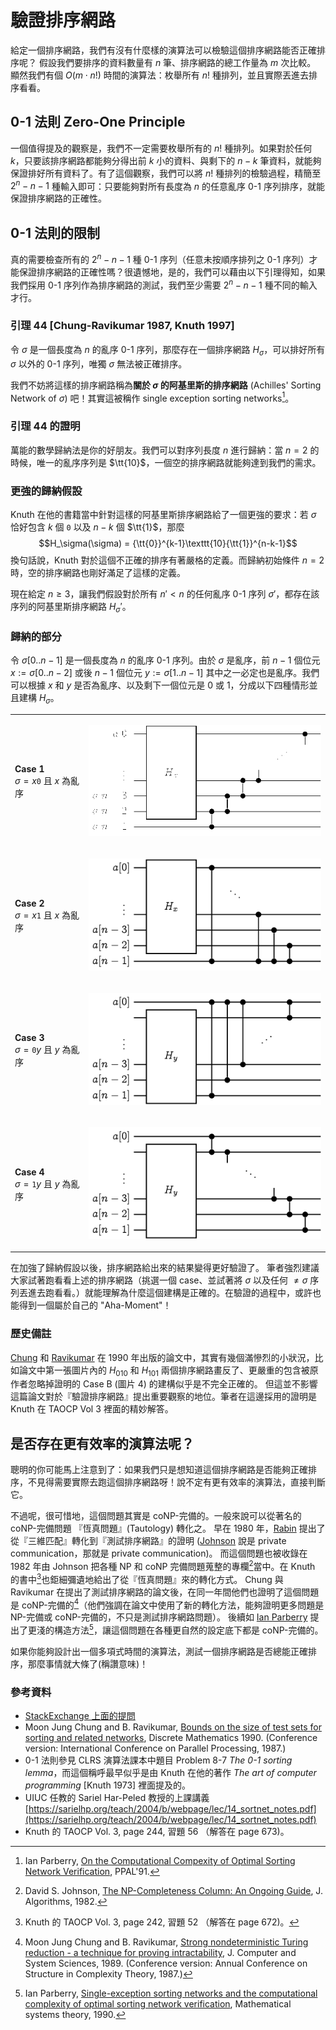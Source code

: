 # 驗證排序網路

給定一個排序網路，我們有沒有什麼樣的演算法可以檢驗這個排序網路能否正確排序呢？
假設我們要排序的資料數量有 $n$ 筆、排序網路的總工作量為 $m$ 次比較。
顯然我們有個 $O(m\cdot n!)$ 時間的演算法：枚舉所有 $n!$ 種排列，並且實際丟進去排序看看。

## 0-1 法則 Zero-One Principle

一個值得提及的觀察是，我們不一定需要枚舉所有的 $n!$ 種排列。如果對於任何 $k$，只要該排序網路都能夠分得出前 $k$ 小的資料、與剩下的 $n-k$ 筆資料，就能夠保證排好所有資料了。有了這個觀察，我們可以將 $n!$ 種排列的檢驗過程，精簡至 $2^n-n-1$ 種輸入即可：只要能夠對所有長度為 $n$ 的任意亂序 0-1 序列排序，就能保證排序網路的正確性。

## 0-1 法則的限制

真的需要檢查所有的 $2^n-n-1$ 種 0-1 序列（任意未按順序排列之 0-1 序列）才能保證排序網路的正確性嗎？很遺憾地，是的，我們可以藉由以下引理得知，如果我們採用 0-1 序列作為排序網路的測試，我們至少需要 $2^n-n-1$ 種不同的輸入才行。

### 引理 44 [Chung-Ravikumar 1987, Knuth 1997]

令 $\sigma$ 是一個長度為 $n$ 的亂序 0-1 序列，那麼存在一個排序網路 $H_\sigma$，可以排好所有 $\sigma$ 以外的 0-1 序列，唯獨 $\sigma$ 無法被正確排序。

我們不妨將這樣的排序網路稱為**關於 $\sigma$ 的阿基里斯的排序網路** (Achilles' Sorting Network of $\sigma$) 吧！其實這被稱作 single exception sorting networks[^1]。

### 引理 44 的證明

萬能的數學歸納法是你的好朋友。我們可以對序列長度 $n$ 進行歸納：當 $n=2$ 的時候，唯一的亂序序列是 $\tt{10}$，一個空的排序網路就能夠達到我們的需求。

### 更強的歸納假設

Knuth 在他的書籍當中針對這樣的阿基里斯排序網路給了一個更強的要求：若 $\sigma$ 恰好包含 $k$ 個 $\texttt{0}$ 以及 $n-k$ 個 $\tt{1}$，那麼 
$$H_\sigma(\sigma) = {\tt{0}}^{k-1}\texttt{10}{\tt{1}}^{n-k-1}$$
換句話說，Knuth 對於這個不正確的排序有著嚴格的定義。而歸納初始條件 $n=2$ 時，空的排序網路也剛好滿足了這樣的定義。

現在給定 $n\ge 3$，讓我們假設對於所有 $n' < n$ 的任何亂序 0-1 序列 $\sigma'$，都存在該序列的阿基里斯排序網路 $H_\sigma'$。

### 歸納的部分

令 $\sigma[0..n-1]$ 是一個長度為 $n$ 的亂序 0-1 序列。由於 $\sigma$ 是亂序，前 $n-1$ 個位元 $x:=\sigma[0..n-2]$ 或後 $n-1$ 個位元 $y:=\sigma[1..n-1]$ 其中之一必定也是亂序。我們可以根據 $x$ 和 $y$ 是否為亂序、以及剩下一個位元是 0 或 1，分成以下四種情形並且建構 $H_\sigma$。

<table>
<tr>
<td>

**Case 1**<br/>
$\sigma=x\texttt{0}$ 且 $x$ 為亂序

</td>
<td>

![](./sorting-networks-2-4.png)

</td>
</tr>
<tr>
<td>

**Case 2**<br/>
$\sigma=x\texttt{1}$ 且 $x$ 為亂序

</td>
<td>

![](./sorting-networks-2-5.png)

</td>
</tr>
<tr>
<td>

**Case 3**<br/>
$\sigma=\texttt{0}y$ 且 $y$ 為亂序

</td>
<td>

![](./sorting-networks-2-6.png)

</td>
</tr>
<tr>
<td>

**Case 4**<br/>
$\sigma=\texttt{1}y$ 且 $y$ 為亂序

</td>
<td>

![](./sorting-networks-2-7.png)

</td>
</tr>
</table>

在加強了歸納假設以後，排序網路給出來的結果變得更好驗證了。
筆者強烈建議大家試著跑看看上述的排序網路（挑選一個 case、並試著將 $\sigma$ 以及任何 $\neq\sigma$ 序列丟進去跑看看。）就能理解為什麼這個建構是正確的。在驗證的過程中，或許也能得到一個屬於自己的 "Aha-Moment"！

### 歷史備註

[Chung](https://www.cse.msu.edu/~chung/) 和 [Ravikumar](https://homepage.cs.uri.edu/faculty/ravikumar/) 在 1990 年出版的論文中，其實有幾個滿慘烈的小狀況，比如論文中第一張圖片內的 $H_{010}$ 和 $H_{101}$ 兩個排序網路畫反了、更嚴重的包含被原作者忽略掉證明的 Case B (圖片 4) 的建構似乎是不完全正確的。
但這並不影響這篇論文對於『驗證排序網路』提出重要觀察的地位。筆者在這邊採用的證明是 Knuth 在 TAOCP Vol 3 裡面的精妙解答。


## 是否存在更有效率的演算法呢？

聰明的你可能馬上注意到了：如果我們只是想知道這個排序網路是否能夠正確排序，不見得需要實際去跑這個排序網路呀！說不定有更有效率的演算法，直接判斷它。

不過呢，很可惜地，這個問題其實是 $\mathsf{coNP}$-完備的。一般來說可以從著名的 $\mathsf{coNP}$-完備問題 『恆真問題』(Tautology) 轉化之。
早在 1980 年，[Rabin](https://en.wikipedia.org/wiki/Michael_O._Rabin) 提出了從『三維匹配』轉化到『測試排序網路』的證明 ([Johnson](https://en.wikipedia.org/wiki/David_S._Johnson) 說是 private communication，那就是 private communication)。
而這個問題也被收錄在 1982 年由 Johnson 把各種 NP 和 coNP 完備問題蒐整的專欄[^4]當中。在 Knuth 的書中[^5]也鉅細彌遺地給出了從『恆真問題』來的轉化方式。
Chung 與 Ravikumar 在提出了測試排序網路的論文後，在同一年間他們也證明了這個問題是 $\mathsf{coNP}$-完備的[^2]（他們強調在論文中使用了新的轉化方法，能夠證明更多問題是 $\mathsf{NP}$-完備或 $\mathsf{coNP}$-完備的，不只是測試排序網路問題）。
後續如 [Ian Parberry](https://ianparberry.com/) 提出了更淺的構造方法[^3]，讓這個問題在各種更自然的設定底下都是 $\mathsf{coNP}$-完備的。

如果你能夠設計出一個多項式時間的演算法，測試一個排序網路是否總能正確排序，那麼事情就大條了(稱讚意味)！

### 參考資料

* [StackExchange 上面的提問](https://cs.stackexchange.com/questions/44748/how-do-i-tell-if-a-comparison-network-sorts)
* Moon Jung Chung and B. Ravikumar, [Bounds on the size of test sets for sorting and related networks](https://www.sciencedirect.com/science/article/pii/0012365X9090173F?via%3Dihub), Discrete Mathematics 1990. (Conference version: International Conference on Parallel Processing, 1987.)
* 0-1 法則參見 CLRS 演算法課本中題目 Problem 8-7 _The 0-1 sorting lemma_，而這個稱呼最早似乎是由 Knuth 在他的著作 _The art of computer programming_ [Knuth 1973] 裡面提及的。
* UIUC 任教的 Sariel Har-Peled 教授的上課講義 [https://sarielhp.org/teach/2004/b/webpage/lec/14_sortnet_notes.pdf](https://sarielhp.org/teach/2004/b/webpage/lec/14_sortnet_notes.pdf)
* Knuth 的 TAOCP Vol. 3, page 244, 習題 56 （解答在 page 673)。

[^1]: Ian Parberry, [On the Computational Compexity of Optimal Sorting Network Verification](https://link.springer.com/chapter/10.1007%2F978-3-662-25209-3_18), PPAL'91.

[^4]: David S. Johnson, [The NP-Completeness Column: An Ongoing Guide](https://www.sciencedirect.com/science/article/abs/pii/0196677482900268), J. Algorithms, 1982.

[^5]: Knuth 的 TAOCP Vol. 3, page 242, 習題 52 （解答在 page 672)。

[^2]: Moon Jung Chung and B. Ravikumar, [Strong nondeterministic Turing reduction - a technique for proving intractability](https://www.sciencedirect.com/science/article/pii/0022000089900172), J. Computer and System Sciences, 1989. (Conference version: Annual Conference on Structure in Complexity Theory, 1987.)

[^3]: Ian Parberry, [Single-exception sorting networks and the computational complexity of optimal sorting network verification](https://link.springer.com/article/10.1007/BF02090767), Mathematical systems theory, 1990.